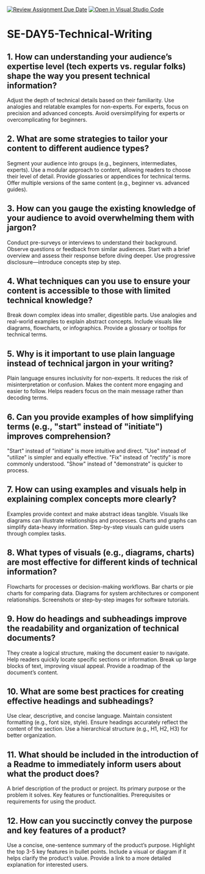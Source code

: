 [![Review Assignment Due Date](https://classroom.github.com/assets/deadline-readme-button-22041afd0340ce965d47ae6ef1cefeee28c7c493a6346c4f15d667ab976d596c.svg)](https://classroom.github.com/a/zsAR-pyY)
[![Open in Visual Studio Code](https://classroom.github.com/assets/open-in-vscode-2e0aaae1b6195c2367325f4f02e2d04e9abb55f0b24a779b69b11b9e10269abc.svg)](https://classroom.github.com/online_ide?assignment_repo_id=18497138&assignment_repo_type=AssignmentRepo)
# SE-DAY5-Technical-Writing
## 1. How can understanding your audience’s expertise level (tech experts vs. regular folks) shape the way you present technical information?
Adjust the depth of technical details based on their familiarity.
Use analogies and relatable examples for non-experts.
For experts, focus on precision and advanced concepts.
Avoid oversimplifying for experts or overcomplicating for beginners.
## 2. What are some strategies to tailor your content to different audience types?
Segment your audience into groups (e.g., beginners, intermediates, experts).
Use a modular approach to content, allowing readers to choose their level of detail.
Provide glossaries or appendices for technical terms.
Offer multiple versions of the same content (e.g., beginner vs. advanced guides).
## 3. How can you gauge the existing knowledge of your audience to avoid overwhelming them with jargon?
Conduct pre-surveys or interviews to understand their background.
Observe questions or feedback from similar audiences.
Start with a brief overview and assess their response before diving deeper.
Use progressive disclosure—introduce concepts step by step.
## 4. What techniques can you use to ensure your content is accessible to those with limited technical knowledge?
Break down complex ideas into smaller, digestible parts.
Use analogies and real-world examples to explain abstract concepts.
Include visuals like diagrams, flowcharts, or infographics.
Provide a glossary or tooltips for technical terms.
## 5. Why is it important to use plain language instead of technical jargon in your writing?
Plain language ensures inclusivity for non-experts.
It reduces the risk of misinterpretation or confusion.
Makes the content more engaging and easier to follow.
Helps readers focus on the main message rather than decoding terms.
## 6. Can you provide examples of how simplifying terms (e.g., "start" instead of "initiate") improves comprehension?
"Start" instead of "initiate" is more intuitive and direct.
"Use" instead of "utilize" is simpler and equally effective.
"Fix" instead of "rectify" is more commonly understood.
"Show" instead of "demonstrate" is quicker to process.
## 7. How can using examples and visuals help in explaining complex concepts more clearly?
Examples provide context and make abstract ideas tangible.
Visuals like diagrams can illustrate relationships and processes.
Charts and graphs can simplify data-heavy information.
Step-by-step visuals can guide users through complex tasks.
## 8. What types of visuals (e.g., diagrams, charts) are most effective for different kinds of technical information?
Flowcharts for processes or decision-making workflows.
Bar charts or pie charts for comparing data.
Diagrams for system architectures or component relationships.
Screenshots or step-by-step images for software tutorials.
## 9. How do headings and subheadings improve the readability and organization of technical documents?
They create a logical structure, making the document easier to navigate.
Help readers quickly locate specific sections or information.
Break up large blocks of text, improving visual appeal.
Provide a roadmap of the document’s content.
## 10. What are some best practices for creating effective headings and subheadings?
Use clear, descriptive, and concise language.
Maintain consistent formatting (e.g., font size, style).
Ensure headings accurately reflect the content of the section.
Use a hierarchical structure (e.g., H1, H2, H3) for better organization.
## 11. What should be included in the introduction of a Readme to immediately inform users about what the product does?
A brief description of the product or project.
Its primary purpose or the problem it solves.
Key features or functionalities.
Prerequisites or requirements for using the product.
## 12. How can you succinctly convey the purpose and key features of a product?
Use a concise, one-sentence summary of the product’s purpose.
Highlight the top 3-5 key features in bullet points.
Include a visual or diagram if it helps clarify the product’s value.
Provide a link to a more detailed explanation for interested users.
